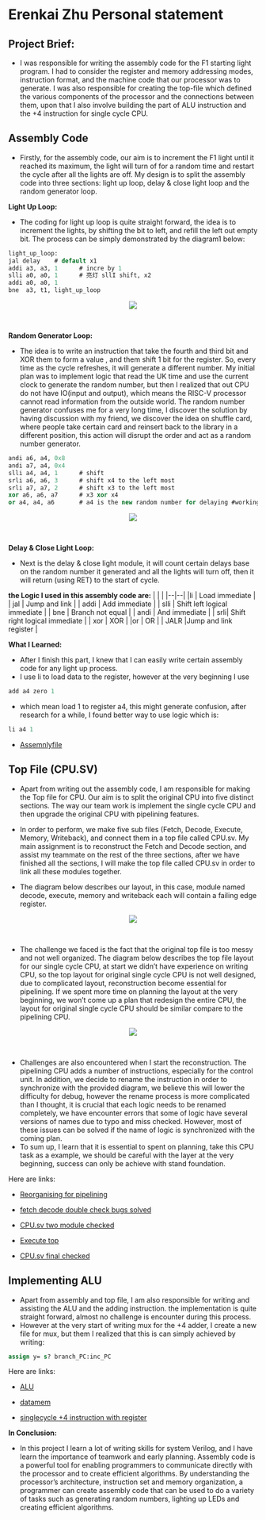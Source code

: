 # **Erenkai Zhu Personal statement**

## **Project Brief:**

 - I was responsible for writing the assembly code for the F1 starting light program. I had to consider the register and memory addressing modes, instruction format, and the machine code that our processor was to generate. I was also responsible for creating the top-file which defined the various components of the processor and the connections between them, upon that I also involve building the part of ALU instruction and the +4 instruction for single cycle CPU. 

## **Assembly Code**

 - Firstly, for the assembly code, our aim is to increment the F1 light until it reached its maximum, the light will turn of for a random time and restart the cycle after all the lights are off. My design is to split the assembly code into three sections: light up loop, delay & close light loop and the random generator loop.

**Light Up Loop:**

 - The coding for light up loop is quite straight forward, the idea is to increment the lights, by shifting the bit to left, and refill the left out empty bit. The process can be simply demonstrated by the diagram1 below:

```SystemVerilog
light_up_loop:
jal delay    # default x1
addi a3, a3, 1      # incre by 1
slli a0, a0, 1      # 亮灯 sllI shift, x2
addi a0, a0, 1
bne  a3, t1, light_up_loop  
```                                 

<p align="center"> <img src="Images/pic_1.jpg" /> </p><br>

**Random Generator Loop:**

 - The idea is to write an instruction that take the fourth and third bit and XOR them to form a value , and them shift 1 bit for the register. So, every time as the cycle refreshes, it will generate a different number. My initial plan was to implement logic that read the UK time and use the current clock to generate the random number, but then I realized that out CPU do not have IO(input and output), which means the RISC-V processor cannot read information from the outside world. The random number generator confuses me for a very long time, I discover the solution by having discussion with my friend, we discover the idea on shuffle card, where people take certain card and reinsert back to the library in a different position, this action will disrupt the order and act as a random number generator.

```SystemVerilog
andi a6, a4, 0x8 
andi a7, a4, 0x4
slli a4, a4, 1      # shift
srli a6, a6, 3      # shift x4 to the left most
srli a7, a7, 2      # shift x3 to the left most
xor a6, a6, a7      # x3 xor x4
or a4, a4, a6       # a4 is the new random number for delaying #working with bits
```

<p align="center"> <img src="Images/pic_2.jpg" /> </p><br>

**Delay & Close Light Loop:**

 - Next is the delay & close light module, it will count certain delays base on the random number it generated and all the lights will turn off, then it will return (using RET) to the start of cycle. 

**the Logic I used in this assembly code are:**
|  |  |
|--|--|
|li  | Load immediate |
| jal | Jump and link |
| addi | Add immediate |
| slli | Shift left logical immediate |
| bne | Branch not equal |
| andi | And immediate |
|  srli| Shift right logical immediate |
| xor | XOR |
|or  | OR |
| JALR |Jump and link register  |


**What I Learned:**

 - After I finish this part, I knew that I can easily write certain assembly code for any light up process.
 - I use li to load data to the register, however at the very beginning I use
```SystemVerilog
add a4 zero 1
```
- which mean load 1 to register a4, this might generate confusion, after research for a while, I found better way to use logic which is:
``` SystemVerilog
li a4 1
``` 
- [Assemnlyfile](https://github.com/EIE2-IAC-Labs/iac-riscv-cw-36/commit/85fa59191957f28f1586cefa88f73acb353197f5)



## **Top File (CPU.SV)**

 - Apart from writing out the assembly code, I am responsible for making the Top file for CPU. Our aim is to split the original CPU into five distinct sections. The way our team work is implement the single cycle CPU and then upgrade the original CPU with pipelining features.
   
 - In order to perform, we make five sub files (Fetch, Decode, Execute, Memory, Writeback), and connect them in a top file called CPU.sv. My main assignment is to reconstruct the Fetch and Decode section, and assist my teammate on the rest of the three sections, after we have finished all the sections, I will make the top file called CPU.sv in order to link all these modules together.
   
 - The diagram below describes our layout, in this case, module named decode, execute, memory and writeback each will contain a failing edge register.

<p align="center"> <img src="Images/pic_3.jpg" /> </p><br>

 - The challenge we faced is the fact that the original top file is too messy and not well organized. The diagram below describes the top file layout for our single cycle CPU, at start we didn’t have experience on writing CPU, so the top layout for original single cycle CPU is not well designed, due to complicated layout, reconstruction become essential for pipelining. If we spent more time on planning the layout at the very beginning, we won’t come up a plan that redesign the entire CPU, the layout for original single cycle CPU should be similar compare to the pipelining CPU.
 
 <p align="center"> <img src="Images/pic_4.jpg" /> </p><br>

 -  Challenges are also encountered when I start the reconstruction. The pipelining CPU adds a number of instructions, especially for the control unit. In addition, we decide to rename the instruction in order to synchronize with the provided diagram, we believe this will lower the difficulty for debug, however the rename process is  more complicated than I thought, it is crucial that each logic needs to be renamed completely, we have encounter errors that some of logic have several versions of names due to typo and miss checked. However, most of these issues can be solved if the name of logic is synchronized with the coming plan.
 - To sum up, I learn that it is essential to spent on planning, take this CPU task as a example, we should be careful with the layer at the very beginning, success can only be achieve with stand foundation. 

Here are links:

- [Reorganising for pipelining](https://github.com/EIE2-IAC-Labs/iac-riscv-cw-36/commit/7e4d2a7d0975d5586d7729ef6043be84d856d2ec)

- [fetch decode double check bugs solved](https://github.com/EIE2-IAC-Labs/iac-riscv-cw-36/commit/f6ca27300208e705c493875476cf5c7827f8ebf7)

- [CPU.sv two module checked](https://github.com/EIE2-IAC-Labs/iac-riscv-cw-36/commit/9d1b9c0acbfe21477d982620eb3bacae6305d858)

- [Execute top](https://github.com/EIE2-IAC-Labs/iac-riscv-cw-36/commit/00b9cb0321c242453f0dd0ffb9fbdb492db7c602)

- [CPU.sv final checked](https://github.com/EIE2-IAC-Labs/iac-riscv-cw-36/commit/6f6a87d15956e9cd932e3bf6089398ebc4cd9964)

## **Implementing ALU**

 - Apart from assembly and top file, I am also responsible for writing and assisting the ALU and the adding instruction. the implementation is quite straight forward, almost no challenge is encounter during this process.
 - However at the very start of writing mux for the +4 adder, I create a new file for mux, but them I realized that this is can simply achieved by writing: 

```SystemVerilog
assign y= s? branch_PC:inc_PC
```

Here are links:

- [ALU](https://github.com/EIE2-IAC-Labs/iac-riscv-cw-36/commit/625806715b3ee132423cdc641ba4b13ff7e6b48a)

- [datamem](https://github.com/EIE2-IAC-Labs/iac-riscv-cw-36/commit/3349327a0a963ae964b87a38bd3a6a8551f03790)
- [singlecycle +4 instruction with register](https://github.com/EIE2-IAC-Labs/iac-riscv-cw-36/commit/d5186e01f29539d47bd8329d8a6a7e290845d533)

**In Conclusion:**
- In this project I learn a lot of writing skills for system Verilog, and I have learn the importance of teamwork and early planning. Assembly code is a powerful tool for enabling programmers to communicate directly with the processor and to create efficient algorithms. By understanding the processor’s architecture, instruction set and memory organization, a programmer can create assembly code that can be used to do a variety of tasks such as generating random numbers, lighting up LEDs and creating efficient algorithms.